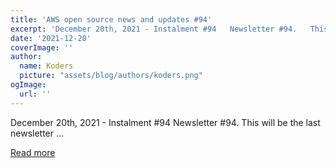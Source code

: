 ```yaml
---
title: 'AWS open source news and updates #94'
excerpt: 'December 20th, 2021 - Instalment #94   Newsletter #94.   This will be the last newsletter ...'
date: '2021-12-20'
coverImage: ''
author:
  name: Koders
  picture: "assets/blog/authors/koders.png"
ogImage:
  url: ''
---
```


December 20th, 2021 - Instalment #94   Newsletter #94.   This will be the last newsletter ...

[Read more](https://dev.to/aws/aws-open-source-news-and-updates-94-3o90)

